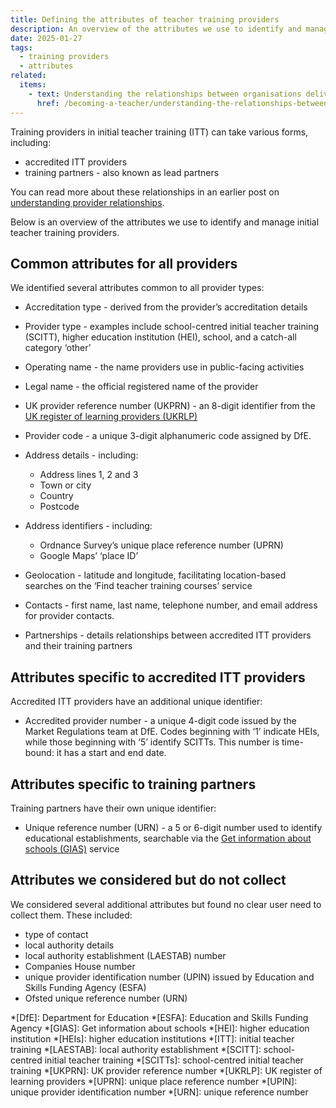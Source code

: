 ```yaml
---
title: Defining the attributes of teacher training providers
description: An overview of the attributes we use to identify and manage initial teacher training providers
date: 2025-01-27
tags:
  - training providers
  - attributes
related:
  items:
    - text: Understanding the relationships between organisations delivering initial teacher training
      href: /becoming-a-teacher/understanding-the-relationships-between-organisations-delivering-initial-teacher-training/
---
```


Training providers in initial teacher training (ITT) can take various forms, including:

- accredited ITT providers
- training partners - also known as lead partners

You can read more about these relationships in an earlier post on [understanding provider relationships](/becoming-a-teacher/understanding-the-relationships-between-organisations-delivering-initial-teacher-training/).

Below is an overview of the attributes we use to identify and manage initial teacher training providers.

## Common attributes for all providers

We identified several attributes common to all provider types:

- Accreditation type - derived from the provider’s accreditation details

- Provider type - examples include school-centred initial teacher training (SCITT), higher education institution (HEI), school, and a catch-all category ‘other’

- Operating name - the name providers use in public-facing activities

- Legal name - the official registered name of the provider

- UK provider reference number (UKPRN) - an 8-digit identifier from the [UK register of learning providers (UKRLP)](https://www.ukrlp.co.uk)

- Provider code - a unique 3-digit alphanumeric code assigned by DfE.

- Address details - including:
  - Address lines 1, 2 and 3
  - Town or city
  - Country
  - Postcode

- Address identifiers - including:
  - Ordnance Survey’s unique place reference number (UPRN)
  - Google Maps’ ‘place ID’

- Geolocation - latitude and longitude, facilitating location-based searches on the ‘Find teacher training courses’ service

- Contacts - first name, last name, telephone number, and email address for provider contacts.

- Partnerships - details relationships between accredited ITT providers and their training partners

## Attributes specific to accredited ITT providers

Accredited ITT providers have an additional unique identifier:

- Accredited provider number - a unique 4-digit code issued by the Market Regulations team at DfE. Codes beginning with ‘1’ indicate HEIs, while those beginning with ‘5’ identify SCITTs. This number is time-bound: it has a start and end date.

## Attributes specific to training partners

Training partners have their own unique identifier:

- Unique reference number (URN) - a 5 or 6-digit number used to identify educational establishments, searchable via the [Get information about schools (GIAS)](https://get-information-schools.service.gov.uk/) service

## Attributes we considered but do not collect

We considered several additional attributes but found no clear user need to collect them. These included:

- type of contact
- local authority details
- local authority establishment (LAESTAB) number
- Companies House number
- unique provider identification number (UPIN) issued by Education and Skills Funding Agency (ESFA)
- Ofsted unique reference number (URN)

*[DfE]: Department for Education
*[ESFA]: Education and Skills Funding Agency
*[GIAS]: Get information about schools
*[HEI]: higher education institution
*[HEIs]: higher education institutions
*[ITT]: initial teacher training
*[LAESTAB]: local authority establishment
*[SCITT]: school-centred initial teacher training
*[SCITTs]: school-centred initial teacher training
*[UKPRN]: UK provider reference number
*[UKRLP]: UK register of learning providers
*[UPRN]: unique place reference number
*[UPIN]: unique provider identification number
*[URN]: unique reference number
